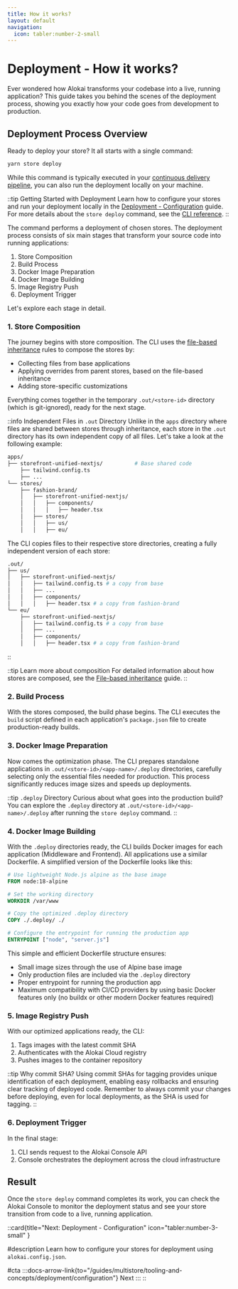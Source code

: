 ```yaml
---
title: How it works?
layout: default
navigation:
  icon: tabler:number-2-small
---
```


# Deployment - How it works?

Ever wondered how Alokai transforms your codebase into a live, running application? This guide takes you behind the scenes of the deployment process, showing you exactly how your code goes from development to production.

## Deployment Process Overview

Ready to deploy your store? It all starts with a single command:

```bash
yarn store deploy
```

While this command is typically executed in your [continuous delivery pipeline](/guides/multistore/tooling-and-concepts/deployment/ci-cd), you can also run the deployment locally on your machine.

::tip Getting Started with Deployment
Learn how to configure your stores and run your deployment locally in the [Deployment - Configuration](/guides/multistore/tooling-and-concepts/deployment/configuration) guide. For more details about the `store deploy` command, see the [CLI reference](/guides/multistore/tooling-and-concepts/cli-reference).
::

The command performs a deployment of chosen stores. The deployment process consists of six main stages that transform your source code into running applications:

1. Store Composition
2. Build Process
3. Docker Image Preparation
4. Docker Image Building
5. Image Registry Push
6. Deployment Trigger

Let's explore each stage in detail.

### 1. Store Composition

The journey begins with store composition. The CLI uses the [file-based inheritance](/guides/multistore/tooling-and-concepts/file-based-inheritance) rules to compose the stores by:
- Collecting files from base applications
- Applying overrides from parent stores, based on the file-based inheritance
- Adding store-specific customizations

Everything comes together in the temporary `.out/<store-id>` directory (which is git-ignored), ready for the next stage.

::info Independent Files in `.out` Directory
Unlike in the `apps` directory where files are shared between stores through inheritance, each store in the `.out` directory has its own independent copy of all files. Let's take a look at the following example:

```bash
apps/
├── storefront-unified-nextjs/          # Base shared code
    ├── tailwind.config.ts        
    ├── ...
└── stores/
    ├── fashion-brand/        
    │   ├── storefront-unified-nextjs/ 
    │   │   ├── components/ 
    │   │   │   ├── header.tsx 
    │   ├── stores/
    │   │   ├── us/
    │   │   ├── eu/
```

The CLI copies files to their respective store directories, creating a fully independent version of each store:

```bash
.out/
├── us/
│   ├── storefront-unified-nextjs/
│   │   ├── tailwind.config.ts # a copy from base
│   │   ├── ...
│   │   ├── components/
│   │   │   ├── header.tsx # a copy from fashion-brand
└── eu/
    ├── storefront-unified-nextjs/
    │   ├── tailwind.config.ts # a copy from base
    │   ├── ...
    │   ├── components/
    │   │   ├── header.tsx # a copy from fashion-brand
```
::

::tip Learn more about composition
For detailed information about how stores are composed, see the [File-based inheritance](/guides/multistore/tooling-and-concepts/file-based-inheritance) guide.
::

### 2. Build Process

With the stores composed, the build phase begins. The CLI executes the `build` script defined in each application's `package.json` file to create production-ready builds.

### 3. Docker Image Preparation

Now comes the optimization phase. The CLI prepares standalone applications in `.out/<store-id>/<app-name>/.deploy` directories, carefully selecting only the essential files needed for production. This process significantly reduces image sizes and speeds up deployments.

::tip `.deploy` Directory
Curious about what goes into the production build? You can explore the `.deploy` directory at `.out/<store-id>/<app-name>/.deploy` after running the `store deploy` command.
::

### 4. Docker Image Building

With the `.deploy` directories ready, the CLI builds Docker images for each application (Middleware and Frontend). All applications use a similar Dockerfile. A simplified version of the Dockerfile looks like this:

```dockerfile
# Use lightweight Node.js alpine as the base image
FROM node:18-alpine

# Set the working directory
WORKDIR /var/www

# Copy the optimized .deploy directory
COPY ./.deploy/ ./

# Configure the entrypoint for running the production app
ENTRYPOINT ["node", "server.js"]
```

This simple and efficient Dockerfile structure ensures:
- Small image sizes through the use of Alpine base image
- Only production files are included via the `.deploy` directory
- Proper entrypoint for running the production app
- Maximum compatibility with CI/CD providers by using basic Docker features only (no buildx or other modern Docker features required)

### 5. Image Registry Push

With our optimized applications ready, the CLI:
1. Tags images with the latest commit SHA
2. Authenticates with the Alokai Cloud registry
3. Pushes images to the container repository

::tip Why commit SHA?
Using commit SHAs for tagging provides unique identification of each deployment, enabling easy rollbacks and ensuring clear tracking of deployed code. Remember to always commit your changes before deploying, even for local deployments, as the SHA is used for tagging.
::

### 6. Deployment Trigger

In the final stage:
1. CLI sends request to the Alokai Console API
2. Console orchestrates the deployment across the cloud infrastructure

## Result

Once the `store deploy` command completes its work, you can check the Alokai Console to monitor the deployment status and see your store transition from code to a live, running application.

::card{title="Next: Deployment - Configuration" icon="tabler:number-3-small" }

#description
Learn how to configure your stores for deployment using `alokai.config.json`.

#cta
:::docs-arrow-link{to="/guides/multistore/tooling-and-concepts/deployment/configuration"}
Next
:::
::
